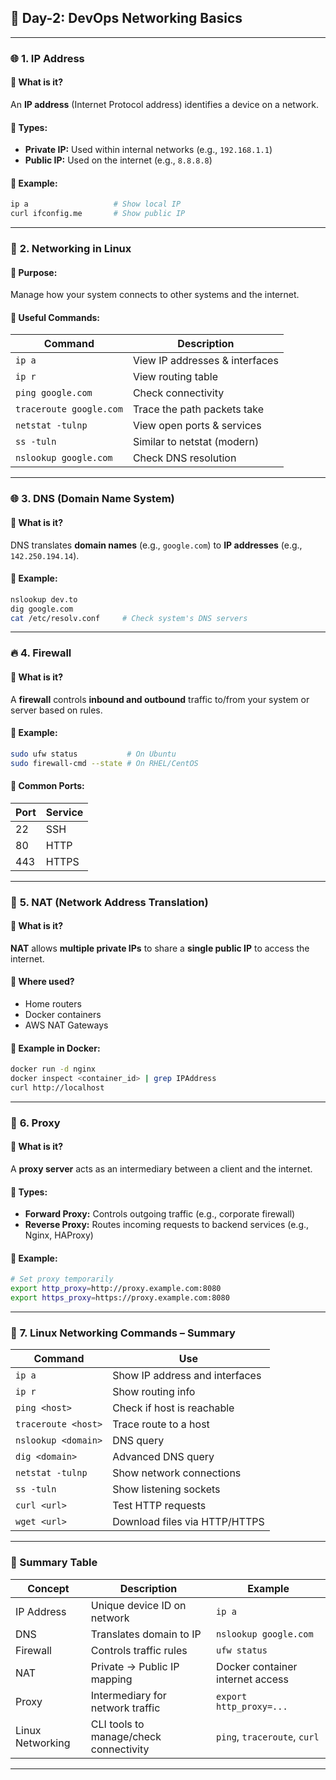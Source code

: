 ## 🚀 **Day-2: DevOps Networking Basics**

---

### 🌐 **1. IP Address**

#### 🔹 What is it?

An **IP address** (Internet Protocol address) identifies a device on a network.

#### 🔹 Types:

* **Private IP:** Used within internal networks (e.g., `192.168.1.1`)
* **Public IP:** Used on the internet (e.g., `8.8.8.8`)

#### 🔹 Example:

```bash
ip a                   # Show local IP
curl ifconfig.me       # Show public IP
```

---

### 🧱 **2. Networking in Linux**

#### 🔹 Purpose:

Manage how your system connects to other systems and the internet.

#### 🔹 Useful Commands:

| Command                 | Description                    |
| ----------------------- | ------------------------------ |
| `ip a`                  | View IP addresses & interfaces |
| `ip r`                  | View routing table             |
| `ping google.com`       | Check connectivity             |
| `traceroute google.com` | Trace the path packets take    |
| `netstat -tulnp`        | View open ports & services     |
| `ss -tuln`              | Similar to netstat (modern)    |
| `nslookup google.com`   | Check DNS resolution           |

---

### 🌐 **3. DNS (Domain Name System)**

#### 🔹 What is it?

DNS translates **domain names** (e.g., `google.com`) to **IP addresses** (e.g., `142.250.194.14`).

#### 🔹 Example:

```bash
nslookup dev.to
dig google.com
cat /etc/resolv.conf     # Check system's DNS servers
```

---

### 🔥 **4. Firewall**

#### 🔹 What is it?

A **firewall** controls **inbound and outbound** traffic to/from your system or server based on rules.

#### 🔹 Example:

```bash
sudo ufw status           # On Ubuntu
sudo firewall-cmd --state # On RHEL/CentOS
```

#### 🔹 Common Ports:

| Port | Service |
| ---- | ------- |
| 22   | SSH     |
| 80   | HTTP    |
| 443  | HTTPS   |

---

### 🔁 **5. NAT (Network Address Translation)**

#### 🔹 What is it?

**NAT** allows **multiple private IPs** to share a **single public IP** to access the internet.

#### 🔹 Where used?

* Home routers
* Docker containers
* AWS NAT Gateways

#### 🔹 Example in Docker:

```bash
docker run -d nginx
docker inspect <container_id> | grep IPAddress
curl http://localhost
```

---

### 🧰 **6. Proxy**

#### 🔹 What is it?

A **proxy server** acts as an intermediary between a client and the internet.

#### 🔹 Types:

* **Forward Proxy:** Controls outgoing traffic (e.g., corporate firewall)
* **Reverse Proxy:** Routes incoming requests to backend services (e.g., Nginx, HAProxy)

#### 🔹 Example:

```bash
# Set proxy temporarily
export http_proxy=http://proxy.example.com:8080
export https_proxy=https://proxy.example.com:8080
```

---

### 🧪 **7. Linux Networking Commands – Summary**

| Command             | Use                            |
| ------------------- | ------------------------------ |
| `ip a`              | Show IP address and interfaces |
| `ip r`              | Show routing info              |
| `ping <host>`       | Check if host is reachable     |
| `traceroute <host>` | Trace route to a host          |
| `nslookup <domain>` | DNS query                      |
| `dig <domain>`      | Advanced DNS query             |
| `netstat -tulnp`    | Show network connections       |
| `ss -tuln`          | Show listening sockets         |
| `curl <url>`        | Test HTTP requests             |
| `wget <url>`        | Download files via HTTP/HTTPS  |

---

### 📌 Summary Table

| Concept          | Description                            | Example                          |
| ---------------- | -------------------------------------- | -------------------------------- |
| IP Address       | Unique device ID on network            | `ip a`                           |
| DNS              | Translates domain to IP                | `nslookup google.com`            |
| Firewall         | Controls traffic rules                 | `ufw status`                     |
| NAT              | Private → Public IP mapping            | Docker container internet access |
| Proxy            | Intermediary for network traffic       | `export http_proxy=...`          |
| Linux Networking | CLI tools to manage/check connectivity | `ping`, `traceroute`, `curl`     |

---